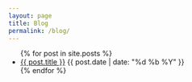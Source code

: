 ```yaml
---
layout: page
title: Blog
permalink: /blog/
---
```


<ul class="post-list timeline">
  {% for post in site.posts %}
    <li>
      <div class="post-card">
        <a class="post-link" href="{{ post.url | relative_url }}">{{ post.title }}</a>
        <span class="post-meta">{{ post.date | date: "%d %b %Y" }}</span>
      </div>
    </li>
  {% endfor %}
</ul>
